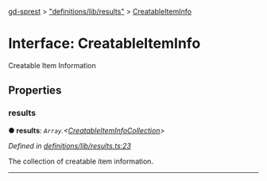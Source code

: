 [gd-sprest](../README.md) > ["definitions/lib/results"](../modules/_definitions_lib_results_.md) > [CreatableItemInfo](../interfaces/_definitions_lib_results_.creatableiteminfo.md)



# Interface: CreatableItemInfo


Creatable Item Information


## Properties
<a id="results"></a>

###  results

**●  results**:  *`Array`.<[CreatableItemInfoCollection](_definitions_complextypes_.creatableiteminfocollection.md)>* 

*Defined in [definitions/lib/results.ts:23](https://github.com/gunjandatta/sprest/blob/3de79f1/src/definitions/lib/results.ts#L23)*



The collection of creatable item information.




___


